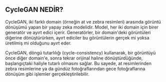 ## CycleGAN NEDİR?


CycleGAN, iki farklı domain (örneğin at ve zebra resimleri) arasında görüntü dönüşümü yapan bir yapay zeka modelidir. Model, her iki domain için birer generatör ve ayırt edici içerir. Generatörler, bir domain'deki görüntüleri diğerine dönüştürürken, ayırt ediciler bu görüntülerin gerçek mi yoksa üretilmiş mi olduğunu ayırt eder.

CycleGAN, döngü tutarlılığı (cycle-consistency) kullanarak, bir görüntüyü önce diğer domain'e, sonra tekrar orijinal haline dönüştürdüğünde, başlangıçtaki haliyle tutarlı olmasını sağlar. Bu sayede, at resimlerinden zebra resimlerine ya da gündüz fotoğraflarından gece fotoğraflarına dönüşüm gibi işlemler gerçekleştirilebilir.
